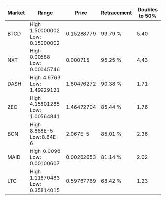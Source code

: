 | Market | Range | Price| Retracement | Doubles to 50% |
| --- | --- | --- | --- | --- |
| BTCD | High: 1.50000002<br />Low: 0.15000002 | 0.15288779 | 99.79 % | 5.40 |
| NXT | High: 0.00588<br />Low: 0.00045746 | 0.000715 | 95.25 % | 4.43 |
| DASH | High: 4.6763<br />Low: 1.49929121 | 1.80476272 | 90.38 % | 1.71 |
| ZEC | High: 4.15801285<br />Low: 1.00564841 | 1.46472704 | 85.44 % | 1.76 |
| BCN | High: 8.888E-5<br />Low: 8.64E-6 | 2.067E-5 | 85.01 % | 2.36 |
| MAID | High: 0.0096<br />Low: 0.00100607 | 0.00262653 | 81.14 % | 2.02 |
| LTC | High: 1.11670483<br />Low: 0.35814015 | 0.59767769 | 68.42 % | 1.23 |
